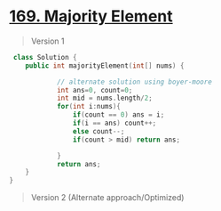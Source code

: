 # [169. Majority Element](https://leetcode.com/problems/majority-element/)
> Version 1
```c++
 class Solution {
    public int majorityElement(int[] nums) {

            // alternate solution using boyer-moore
            int ans=0, count=0;
            int mid = nums.length/2;
            for(int i:nums){
                if(count == 0) ans = i;
                if(i == ans) count++;
                else count--;
                if(count > mid) return ans;

            }
            return ans;
    }
}
```

> Version 2 (Alternate approach/Optimized)